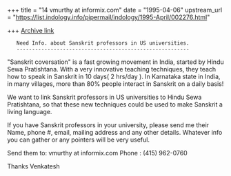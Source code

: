+++
title = "14 vmurthy at informix.com"
date = "1995-04-06"
upstream_url = "https://list.indology.info/pipermail/indology/1995-April/002276.html"

+++
[Archive link](https://list.indology.info/pipermail/indology/1995-April/002276.html)



       Need Info. about Sanskrit professors in US universities.
       --------------------------------------------------------

"Sanskrit coversation" is a fast growing  movement in India, started by 
Hindu Sewa Pratishtana. With a very innovative teaching techniques, they 
teach how to speak in Sanskrit in 10 days( 2 hrs/day ). In Karnataka state in 
India, in many villages, more than 80% people interact in Sanskrit on a daily 
basis!  

We want to link Sanskrit professors in US universities to Hindu Sewa
Pratishtana, so that these new techniques could be used to make Sanskrit
a living language.

If you have Sanskrit professors in your university, please send me their
Name, phone #, email, mailing address and any other details. Whatever info
you can gather or any pointers  will be very useful.

Send them to: vmurthy at informix.com
Phone : (415) 962-0760   


Thanks
Venkatesh






